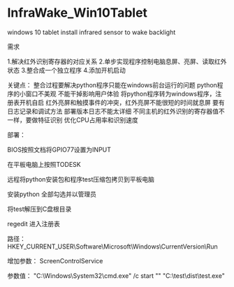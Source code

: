 # InfraWake_Win10Tablet
windows 10  tablet  install infrared sensor  to wake backlight  

需求

1.解决红外识别寄存器的对应关系
2.单步实现程序控制电脑息屏、亮屏、读取红外状态
3.整合成一个独立程序
4.添加开机启动

关键点：
整合过程要解决python程序只能在windows前台运行的问题
python程序的小窗口不美观 不能干掉影响用户体验
将python程序转为windows程序，注册表开机自启
红外亮屏和触摸事件的冲突，红外亮屏不能很短的时间就息屏
要有日志记录和调试方法 部署版本日志不能太详细
不同主机的红外识别的寄存器值不一样，要做特征识别
优化CPU占用率和识别速度

部署：

BIOS按照文档将GPIO77设置为INPUT

在平板电脑上按照TODESK

远程将python安装包和程序test压缩包拷贝到平板电脑

安装python 全部勾选并以管理员

将test解压到C盘根目录

regedit 进入注册表

路径：
HKEY_CURRENT_USER\Software\Microsoft\Windows\CurrentVersion\Run

增加参数：
ScreenControlService

参数值：
"C:\Windows\System32\cmd.exe" /c start "" "C:\test\dist\test.exe"



